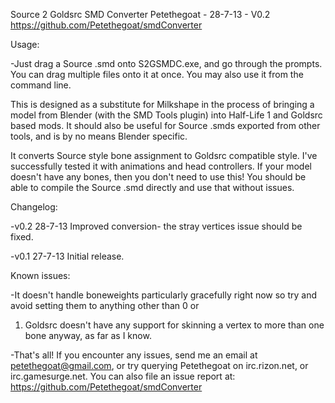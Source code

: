 Source 2 Goldsrc SMD Converter
Petethegoat - 28-7-13 - V0.2
https://github.com/Petethegoat/smdConverter

Usage:

 -Just drag a Source .smd onto S2GSMDC.exe, and go through the
  prompts. You can drag multiple files onto it at once.
  You may also use it from the command line.

This is designed as a substitute for Milkshape in the process of
bringing a model from Blender (with the SMD Tools plugin) into 
Half-Life 1 and Goldsrc based mods. It should also be useful for
Source .smds exported from other tools, and is by no means
Blender specific.

It converts Source style bone assignment to Goldsrc compatible 
style. I've successfully tested it with animations and head
controllers.
If your model doesn't have any bones, then you don't need to
use this! You should be able to compile the Source .smd directly
and use that without issues.

Changelog:

 -v0.2 28-7-13
  Improved conversion- the stray vertices issue should be fixed.

 -v0.1 27-7-13
  Initial release.

Known issues:

 -It doesn't handle boneweights particularly gracefully right 
  now so try and avoid setting them to anything other than 0 or
  1. Goldsrc doesn't have any support for skinning a vertex to 
  more than one bone anyway, as far as I know.

 -That's all! If you encounter any issues, send me an email at
  petethegoat@gmail.com, or try querying Petethegoat on
  irc.rizon.net, or irc.gamesurge.net.
  You can also file an issue report at:
  https://github.com/Petethegoat/smdConverter